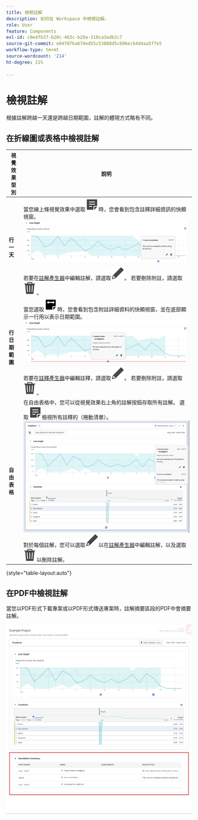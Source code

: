 ```yaml
---
title: 檢視註解
description: 如何在 Workspace 中檢視註解。
role: User
feature: Components
exl-id: c0e4fb37-b20c-463c-b29a-310ca3adb2c7
source-git-commit: e04f07ba674ed55c53888d5c606ecb4d4aa5ffe5
workflow-type: tm+mt
source-wordcount: '214'
ht-degree: 21%

---
```


# 檢視註解

根據註解跨越一天還是跨越日期範圍，註解的體現方式略有不同。

## 在折線圖或表格中檢視註解

| 視覺效果<br/>型別 | 說明 |
| --- | --- |
| **行&#x200B;**<br/>**一天** | 當您線上條視覺效果中選取![註釋](/help/assets/icons/Annotate.svg)時，您會看到包含註釋詳細資訊的快顯視窗。<br/>![註解一天](assets/annotation-single-day.png)<br/>若要在[註解產生器](create-annotations.md#annotation-builder)中編輯註解，請選取![編輯](/help/assets/icons/Edit.svg)。 若要刪除附註，請選取![刪除](/help/assets/icons/Delete.svg)。 |
| **行&#x200B;**<br/>**日期範圍** | 當您選取![AnnotateRange](/help/assets/icons/AnnotateRange.svg)時，您會看到包含附註詳細資料的快顯視窗，並在底部顯示一行用以表示日期範圍。<br/>![註釋範圍](assets/annotation-range.png)若要在[註釋產生器](create-annotations.md#annotation-builder)中編輯註釋，請選取![編輯](/help/assets/icons/Edit.svg)。 若要刪除附註，請選取![刪除](/help/assets/icons/Delete.svg)。 |
| **自由表格** | 在自由表格中，您可以從視覺效果右上角的註解按鈕存取所有註解。 選取![註釋](/help/assets/icons/Annotate.svg)檢視所有註釋的（捲動清單）。<br/>![註解表格](assets/annotations-table.png)<br/>對於每個註解，您可以選取![編輯](/help/assets/icons/Edit.svg)以在[註解產生器](create-annotations.md#annotation-builder)中編輯註解，以及選取![刪除](/help/assets/icons/Delete.svg)以刪除註解。 |

{style="table-layout:auto"}

## 在PDF中檢視註解

當您以PDF形式下載專案或以PDF形式傳送專案時，註解摘要區段的PDF中會摘要註解。

![.pdf 檔案的醒目提示視圖，顯示註解的說明。](assets/annotations-pdf.png)
